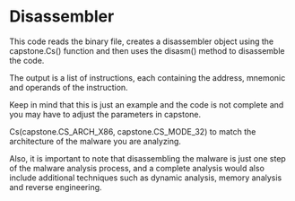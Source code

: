# Disassembler

This code reads the binary file, creates a disassembler object using the capstone.Cs() function and then uses the
disasm() method to disassemble the code.

The output is a list of instructions, each containing the address, mnemonic and operands of the instruction.

Keep in mind that this is just an example and the code is not complete and you may have to adjust the parameters in capstone.

Cs(capstone.CS_ARCH_X86, capstone.CS_MODE_32) to match the architecture of the malware you are analyzing.

Also, it is important to note that disassembling the malware is just one step of the malware analysis process, and a complete analysis would also include additional techniques such as dynamic analysis, memory analysis and reverse engineering.
